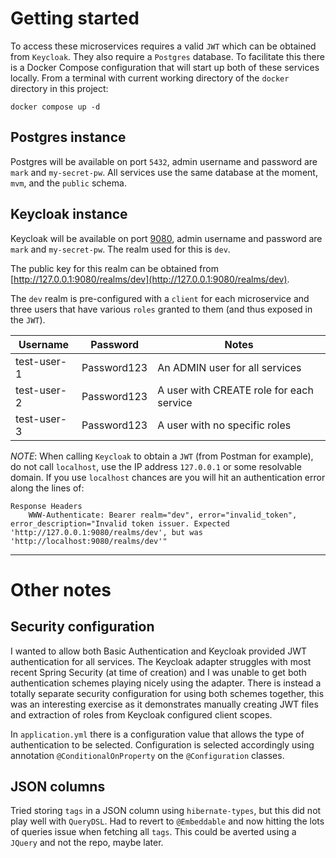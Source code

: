 # Getting started

To access these microservices requires a valid `JWT` which can be obtained from `Keycloak`. They also require a `Postgres` database.
To facilitate this there is a Docker Compose configuration that will start up both of these services locally. From a terminal with current
working directory of the `docker` directory in this project:

```shell
docker compose up -d
```

## Postgres instance

Postgres will be available on port `5432`, admin username and password are `mark` and `my-secret-pw`. All services use the same database at the moment, `mvm`, and the `public` schema.

## Keycloak instance

Keycloak will be available on port [9080](http://127.0.0.1:8080/), admin username and password are `mark` and `my-secret-pw`. The realm used for this is `dev`.

The public key for this realm can be obtained from [http://127.0.0.1:9080/realms/dev](http://127.0.0.1:9080/realms/dev).

The `dev` realm is pre-configured with a `client` for each microservice and three users that have various `roles` granted to them (and thus exposed in the `JWT`).

| Username    | Password    | Notes                                    |
|-------------|-------------|------------------------------------------|
| test-user-1 | Password123 | An ADMIN user for all services           |
| test-user-2 | Password123 | A user with CREATE role for each service |
| test-user-3 | Password123 | A user with no specific roles            |

_NOTE_: When calling `Keycloak` to obtain a `JWT` (from Postman for example), do not call `localhost`, use the IP address `127.0.0.1` or some resolvable domain. If you use `localhost` chances
are you will hit an authentication error along the lines of:

```text
Response Headers
	WWW-Authenticate: Bearer realm="dev", error="invalid_token", error_description="Invalid token issuer. Expected 'http://127.0.0.1:9080/realms/dev', but was 'http://localhost:9080/realms/dev'"
```

---

# Other notes

## Security configuration

I wanted to allow both Basic Authentication and Keycloak provided JWT authentication for all services. The Keycloak adapter struggles with most recent Spring Security (at time of creation) and I was
unable to get both authentication schemes playing nicely using the adapter. There is instead a totally separate security configuration for using both schemes together, this was an interesting exercise
as it demonstrates manually creating JWT files and extraction of roles from Keycloak configured client scopes.

In `application.yml` there is a configuration value that allows the type of authentication to be selected. Configuration is selected accordingly using annotation `@ConditionalOnProperty` on the
`@Configuration` classes.

## JSON columns

Tried storing `tags` in a JSON column using `hibernate-types`, but this did not play well with `QueryDSL`. Had to revert to `@Embeddable` and now hitting the lots of queries issue when fetching all
`tags`. This could be averted using a `JQuery` and not the repo, maybe later.
